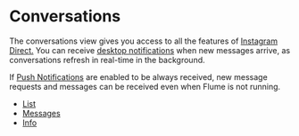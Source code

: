 # Conversations

The conversations view gives you access to all the features of [Instagram Direct.](https://help.instagram.com/400205900081854) You can receive [desktop notifications](../../preferences/notifications.md) when new messages arrive, as conversations refresh in real-time in the background.

If [Push Notifications](../../preferences/notifications.md) are enabled to be always received, new message requests and messages can be received even when Flume is not running.

* [List](list.md)
* [Messages](messages.md)
* [Info](info.md)

